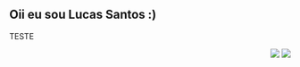 ## Oii eu sou Lucas Santos :)
TESTE

<div align='right'>
  <img src='https://github-readme-stats.vercel.app/api?username=luscaBr2&show_icons=true&theme=transparent'>
  <img src='https://github-readme-stats.vercel.app/api/top-langs/?username=luscaBr2&layout=compact&theme=transparent'>
</div>
